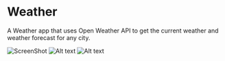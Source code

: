 # Weather
A Weather app that uses Open Weather API to get the current weather and weather forecast for any city.

![ScreenShot](https://raw.github.com/{juanpablofernandez}/{Weather}/{master}/{img.png})
![Alt text](/relative/path/to/img.jpg?raw=true "Optional Title")
![Alt text](/relative/path/to/img.png?raw=true "Optional Title")

